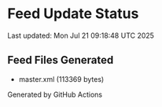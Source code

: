 # Feed Update Status
Last updated: Mon Jul 21 09:18:48 UTC 2025

## Feed Files Generated
- master.xml (113369 bytes)

Generated by GitHub Actions
